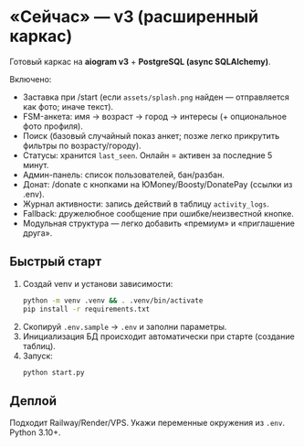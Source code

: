 # «Сейчас» — v3 (расширенный каркас)

Готовый каркас на **aiogram v3** + **PostgreSQL (async SQLAlchemy)**.

Включено:
- Заставка при /start (если `assets/splash.png` найден — отправляется как фото; иначе текст).
- FSM-анкета: имя → возраст → город → интересы (+ опциональное фото профиля).
- Поиск (базовый случайный показ анкет; позже легко прикрутить фильтры по возрасту/городу).
- Статусы: хранится `last_seen`. Онлайн = активен за последние 5 минут.
- Админ-панель: список пользователей, бан/разбан.
- Донат: /donate с кнопками на ЮMoney/Boosty/DonatePay (ссылки из .env).
- Журнал активности: запись действий в таблицу `activity_logs`.
- Fallback: дружелюбное сообщение при ошибке/неизвестной кнопке.
- Модульная структура — легко добавить «премиум» и «приглашение друга».

## Быстрый старт
1. Создай venv и установи зависимости:
   ```bash
   python -m venv .venv && . .venv/bin/activate
   pip install -r requirements.txt
   ```
2. Скопируй `.env.sample` → `.env` и заполни параметры.
3. Инициализация БД происходит автоматически при старте (создание таблиц).
4. Запуск:
   ```bash
   python start.py
   ```

## Деплой
Подходит Railway/Render/VPS. Укажи переменные окружения из `.env`. Python 3.10+.
